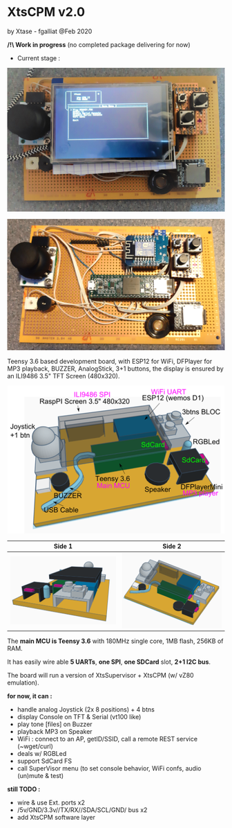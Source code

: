 # XtsCPM v2.0

by Xtase - fgalliat @Feb 2020



**/!\\ Work in progress** (no completed package delivering for now)



- Current stage :

![YatDb v1](./pictures/board_screen.jpg)



![YatDb v1](./pictures/board_chips.jpg)



Teensy 3.6 based development board, with ESP12 for WiFi, DFPlayer for MP3 playback, BUZZER, AnalogStick, 3+1 buttons, the display is ensured by an ILI9486 3.5" TFT Screen (480x320).



![3D model](./pictures/components.png)



| Side 1                                      | Side 2                                       |
| ------------------------------------------- | -------------------------------------------- |
| ![Board Side](./pictures/board_3d_side.png) | ![Board Side](./pictures/board_3d_side2.png) |



The **main MCU is Teensy 3.6** with 180MHz single core, 1MB flash, 256KB of RAM.

It has easily wire able **5 UARTs**, **one SPI**, **one SDCard** slot, **2+1 I2C bus**.



The board will run a version of XtsSupervisor + XtsCPM (w/ vZ80 emulation).



**for now, it can :**

- handle analog Joystick (2x 8 positions) + 4 btns
- display Console on TFT & Serial (vt100 like)
- play tone [files] on Buzzer
- playback MP3 on Speaker
- WiFi : connect to an AP, getID/SSID, call a remote REST service (~wget/curl)
- deals w/ RGBLed
- support SdCard FS
- call SuperVisor menu (to set console behavior, WiFi confs, audio (un)mute & test)

**still TODO :** 

- wire & use Ext. ports x2
- /5v/GND/3.3v//TX/RX//SDA/SCL/GND/ bus x2
- add XtsCPM software layer